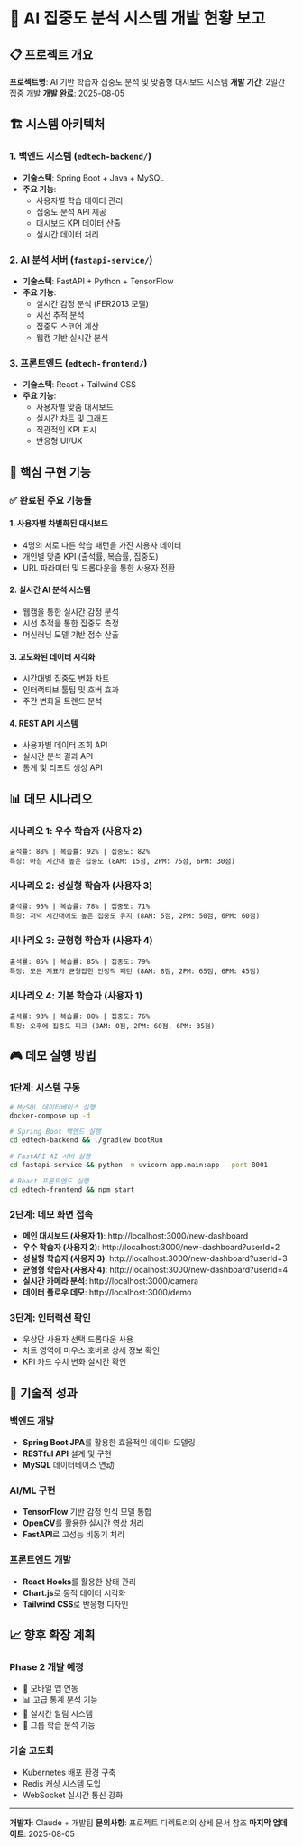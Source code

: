 # 🎯 AI 집중도 분석 시스템 개발 현황 보고

## 📋 프로젝트 개요
**프로젝트명**: AI 기반 학습자 집중도 분석 및 맞춤형 대시보드 시스템
**개발 기간**: 2일간 집중 개발
**개발 완료**: 2025-08-05

## 🏗️ 시스템 아키텍처

### 1. **백엔드 시스템** (`edtech-backend/`)
- **기술스택**: Spring Boot + Java + MySQL
- **주요 기능**:
  - 사용자별 학습 데이터 관리
  - 집중도 분석 API 제공
  - 대시보드 KPI 데이터 산출
  - 실시간 데이터 처리

### 2. **AI 분석 서버** (`fastapi-service/`)
- **기술스택**: FastAPI + Python + TensorFlow
- **주요 기능**:
  - 실시간 감정 분석 (FER2013 모델)
  - 시선 추적 분석
  - 집중도 스코어 계산
  - 웹캠 기반 실시간 분석

### 3. **프론트엔드** (`edtech-frontend/`)
- **기술스택**: React + Tailwind CSS
- **주요 기능**:
  - 사용자별 맞춤 대시보드
  - 실시간 차트 및 그래프
  - 직관적인 KPI 표시
  - 반응형 UI/UX

## 🚀 핵심 구현 기능

### ✅ 완료된 주요 기능들

#### 1. **사용자별 차별화된 대시보드**
- 4명의 서로 다른 학습 패턴을 가진 사용자 데이터
- 개인별 맞춤 KPI (출석률, 복습률, 집중도)
- URL 파라미터 및 드롭다운을 통한 사용자 전환

#### 2. **실시간 AI 분석 시스템**
- 웹캠을 통한 실시간 감정 분석
- 시선 추적을 통한 집중도 측정
- 머신러닝 모델 기반 점수 산출

#### 3. **고도화된 데이터 시각화**
- 시간대별 집중도 변화 차트
- 인터랙티브 툴팁 및 호버 효과
- 주간 변화율 트렌드 분석

#### 4. **REST API 시스템**
- 사용자별 데이터 조회 API
- 실시간 분석 결과 API
- 통계 및 리포트 생성 API

## 📊 데모 시나리오

### 시나리오 1: 우수 학습자 (사용자 2)
```
출석률: 88% | 복습률: 92% | 집중도: 82%
특징: 아침 시간대 높은 집중도 (8AM: 15점, 2PM: 75점, 6PM: 30점)
```

### 시나리오 2: 성실형 학습자 (사용자 3)
```
출석률: 95% | 복습률: 78% | 집중도: 71%
특징: 저녁 시간대에도 높은 집중도 유지 (8AM: 5점, 2PM: 50점, 6PM: 60점)
```

### 시나리오 3: 균형형 학습자 (사용자 4)
```
출석률: 85% | 복습률: 85% | 집중도: 79%
특징: 모든 지표가 균형잡힌 안정적 패턴 (8AM: 8점, 2PM: 65점, 6PM: 45점)
```

### 시나리오 4: 기본 학습자 (사용자 1)
```
출석률: 93% | 복습률: 88% | 집중도: 76%
특징: 오후에 집중도 피크 (8AM: 0점, 2PM: 60점, 6PM: 35점)
```

## 🎮 데모 실행 방법

### 1단계: 시스템 구동
```bash
# MySQL 데이터베이스 실행
docker-compose up -d

# Spring Boot 백엔드 실행
cd edtech-backend && ./gradlew bootRun

# FastAPI AI 서버 실행
cd fastapi-service && python -m uvicorn app.main:app --port 8001

# React 프론트엔드 실행
cd edtech-frontend && npm start
```

### 2단계: 데모 화면 접속
- **메인 대시보드 (사용자 1)**: http://localhost:3000/new-dashboard
- **우수 학습자 (사용자 2)**: http://localhost:3000/new-dashboard?userId=2
- **성실형 학습자 (사용자 3)**: http://localhost:3000/new-dashboard?userId=3
- **균형형 학습자 (사용자 4)**: http://localhost:3000/new-dashboard?userId=4
- **실시간 카메라 분석**: http://localhost:3000/camera
- **데이터 플로우 데모**: http://localhost:3000/demo

### 3단계: 인터랙션 확인
- 우상단 사용자 선택 드롭다운 사용
- 차트 영역에 마우스 호버로 상세 정보 확인
- KPI 카드 수치 변화 실시간 확인

## 🔧 기술적 성과

### 백엔드 개발
- **Spring Boot JPA**를 활용한 효율적인 데이터 모델링
- **RESTful API** 설계 및 구현
- **MySQL** 데이터베이스 연动

### AI/ML 구현
- **TensorFlow** 기반 감정 인식 모델 통합
- **OpenCV**를 활용한 실시간 영상 처리
- **FastAPI**로 고성능 비동기 처리

### 프론트엔드 개발
- **React Hooks**를 활용한 상태 관리
- **Chart.js**로 동적 데이터 시각화
- **Tailwind CSS**로 반응형 디자인

## 📈 향후 확장 계획

### Phase 2 개발 예정
- 📱 모바일 앱 연동
- 📊 고급 통계 분석 기능
- 🔔 실시간 알림 시스템
- 👥 그룹 학습 분석 기능

### 기술 고도화
- Kubernetes 배포 환경 구축
- Redis 캐싱 시스템 도입
- WebSocket 실시간 통신 강화

---

**개발자**: Claude + 개발팀
**문의사항**: 프로젝트 디렉토리의 상세 문서 참조
**마지막 업데이트**: 2025-08-05